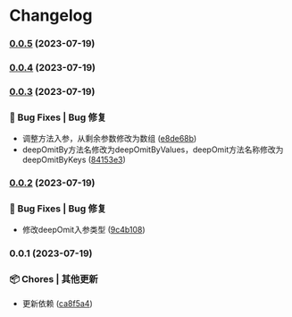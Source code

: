# Changelog

### [0.0.5](https://github.com/loclink/deeper-lodash/compare/v0.0.4...v0.0.5) (2023-07-19)

### [0.0.4](https://github.com/loclink/deeper-lodash/compare/v0.0.3...v0.0.4) (2023-07-19)

### [0.0.3](https://github.com/loclink/deeper-lodash/compare/v0.0.2...v0.0.3) (2023-07-19)


### 🐛 Bug Fixes | Bug 修复

* 调整方法入参，从剩余参数修改为数组 ([e8de68b](https://github.com/loclink/deeper-lodash/commit/e8de68b826f80ae9280f3096d07a1bdb4acd9a0b))
* deepOmitBy方法名修改为deepOmitByValues，deepOmit方法名称修改为deepOmitByKeys ([84153e3](https://github.com/loclink/deeper-lodash/commit/84153e330aa18be670cbfae17888f29e3b5cf103))

### [0.0.2](https://github.com/loclink/deeper-lodash/compare/v0.0.1...v0.0.2) (2023-07-19)


### 🐛 Bug Fixes | Bug 修复

* 修改deepOmit入参类型 ([9c4b108](https://github.com/loclink/deeper-lodash/commit/9c4b108490a2dbe6c317d1832921964260f3e75a))

### 0.0.1 (2023-07-19)


### 📦 Chores | 其他更新

* 更新依赖 ([ca8f5a4](https://github.com/loclink/deeper-lodash/commit/ca8f5a4687b8fb3339731999bc80be6abce59a20))